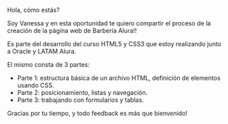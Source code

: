 Hola, cómo estás? 

Soy Vanessa y en esta oportunidad te quiero compartir el proceso de la creación de la página web de Barbería Alura!!

Es parte del desarrollo del curso HTML5 y CSS3 que estoy realizando junto a Oracle y LATAM Alura.

El mismo consta de 3 partes:

- Parte 1: estructura básica de un archivo HTML, definición de elementos usando CSS.
- Parte 2: posicionamiento, listas y navegación.
- Parte 3: trabajando con formularios y tablas.

Gracias por tu tiempo, 
y todo feedback es más que bienvenido!
